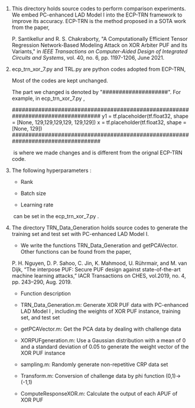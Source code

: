1. This directory holds source codes to perform comparison experiments. We embed PC-enhanced LAD Model I into the ECP-TRN framework to improve its accuracy. ECP-TRN is the method proposed in a SOTA work from the paper,

   P. Santikellur and R. S. Chakraborty, "A Computationally Efficient Tensor Regression Network-Based Modeling Attack on XOR Arbiter PUF and Its Variants," in *IEEE Transactions on Computer-Aided Design of Integrated Circuits and Systems*, vol. 40, no. 6, pp. 1197-1206, June 2021.

2. ecp_trn_xor_7.py and TRL.py  are  python codes adopted from ECP-TRN, 

      Most of the codes are kept unchanged.

      The part we changed is denoted by "####################". For example, in ecp_trn_xor_7.py , 

      #################################################################################
         y1 = tf.placeholder(tf.float32, shape = [None, 129,129,129,129, 129,129])
         x = tf.placeholder(tf.float32, shape = [None, 129])
      #################################################################################

   ​    is where we made changes and is different from the orignal ECP-TRN code.

3. The following hyperparameters :

   - Rank 

   - Batch size
   - Learning rate

   ​    can be set in the  ecp_trn_xor_7.py .     

4. The  directory TRN_Data_Generation holds source codes to generate the training set and test set with  PC-enhanced LAD Model I.

   -   We write the functions TRN_Data_Generation and getPCAVector. Other functions can be found from the paper,

      P. H. Nguyen, D. P. Sahoo, C. Jin, K. Mahmood, U. R&#252;hrmair, and M. van Dijk, “The interpose PUF: Secure PUF design       against state-of-the-art machine learning attacks,” IACR Transactions on CHES, vol.2019, no. 4, pp. 243–290, Aug. 2019.

     

   -  Function description

     - TRN_Data_Generation.m: Generate XOR PUF data with  PC-enhanced LAD Model I , including the weights of XOR PUF instance, training set, and test set

     - getPCAVector.m: Get the PCA data by dealing with challenge data

     - XORPUFgeneration.m: Use a Gaussian distribution with a mean of 0 and a standard deviation of 0.05 to generate the weight vector of the XOR PUF instance

     - sampling.m: Randomly generate non-repetitive CRP data set

     - Transform.m: Conversion of challenge data by phi function (0,1)->(-1,1)

     - ComputeResponseXOR.m: Calculate the output of each APUF of XOR PUF

       

